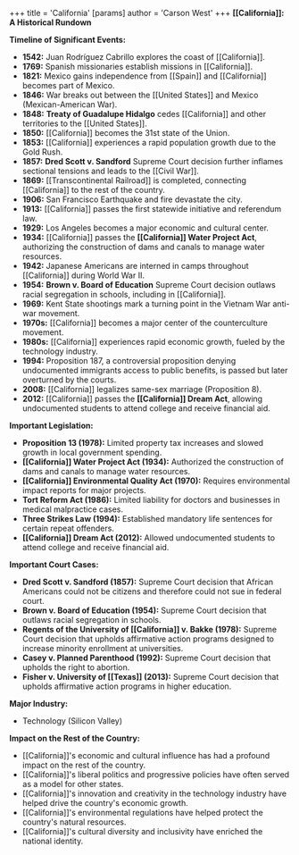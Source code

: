 +++
 title = 'California'
[params]
	author = 'Carson West'
+++
**[[California]]: A Historical Rundown**

**Timeline of Significant Events:**

* **1542:** Juan Rodríguez Cabrillo explores the coast of [[California]].
* **1769:** Spanish missionaries establish missions in [[California]].
* **1821:** Mexico gains independence from [[Spain]] and [[California]] becomes part of Mexico.
* **1846:** War breaks out between the [[United States]] and Mexico (Mexican-American War).
* **1848:** **Treaty of Guadalupe Hidalgo** cedes [[California]] and other territories to the [[United States]].
* **1850:** [[California]] becomes the 31st state of the Union.
* **1853:** [[California]] experiences a rapid population growth due to the Gold Rush.
* **1857:** **Dred Scott v. Sandford** Supreme Court decision further inflames sectional tensions and leads to the [[Civil War]].
* **1869:** [[Transcontinental Railroad]] is completed, connecting [[California]] to the rest of the country.
* **1906:** San Francisco Earthquake and fire devastate the city.
* **1913:** [[California]] passes the first statewide initiative and referendum law.
* **1929:** Los Angeles becomes a major economic and cultural center.
* **1934:** [[California]] passes the **[[California]] Water Project Act**, authorizing the construction of dams and canals to manage water resources.
* **1942:** Japanese Americans are interned in camps throughout [[California]] during World War II.
* **1954:** **Brown v. Board of Education** Supreme Court decision outlaws racial segregation in schools, including in [[California]].
* **1969:** Kent State shootings mark a turning point in the Vietnam War anti-war movement.
* **1970s:** [[California]] becomes a major center of the counterculture movement.
* **1980s:** [[California]] experiences rapid economic growth, fueled by the technology industry.
* **1994:** Proposition 187, a controversial proposition denying undocumented immigrants access to public benefits, is passed but later overturned by the courts.
* **2008:** [[California]] legalizes same-sex marriage (Proposition 8).
* **2012:** [[California]] passes the **[[California]] Dream Act**, allowing undocumented students to attend college and receive financial aid.

**Important Legislation:**

* **Proposition 13 (1978):** Limited property tax increases and slowed growth in local government spending.
* **[[California]] Water Project Act (1934):** Authorized the construction of dams and canals to manage water resources.
* **[[California]] Environmental Quality Act (1970):** Requires environmental impact reports for major projects.
* **Tort Reform Act (1986):** Limited liability for doctors and businesses in medical malpractice cases.
* **Three Strikes Law (1994):** Established mandatory life sentences for certain repeat offenders.
* **[[California]] Dream Act (2012):** Allowed undocumented students to attend college and receive financial aid.

**Important Court Cases:**

* **Dred Scott v. Sandford (1857):** Supreme Court decision that African Americans could not be citizens and therefore could not sue in federal court.
* **Brown v. Board of Education (1954):** Supreme Court decision that outlaws racial segregation in schools.
* **Regents of the University of [[California]] v. Bakke (1978):** Supreme Court decision that upholds affirmative action programs designed to increase minority enrollment at universities.
* **Casey v. Planned Parenthood (1992):** Supreme Court decision that upholds the right to abortion.
* **Fisher v. University of [[Texas]] (2013):** Supreme Court decision that upholds affirmative action programs in higher education.

**Major Industry:**

* Technology (Silicon Valley)

**Impact on the Rest of the Country:**

* [[California]]'s economic and cultural influence has had a profound impact on the rest of the country.
* [[California]]'s liberal politics and progressive policies have often served as a model for other states.
* [[California]]'s innovation and creativity in the technology industry have helped drive the country's economic growth.
* [[California]]'s environmental regulations have helped protect the country's natural resources.
* [[California]]'s cultural diversity and inclusivity have enriched the national identity.